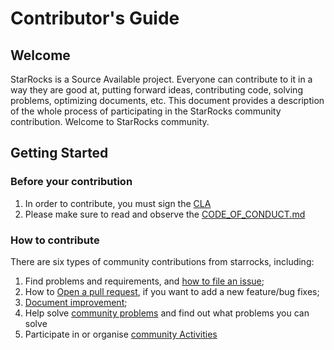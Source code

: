 # Contributor's Guide

## Welcome
StarRocks is a Source Available project. Everyone can contribute to it in a way they are good at, putting forward ideas, contributing code, solving problems, optimizing documents, etc. This document provides a description of the whole process of participating in the StarRocks community contribution. Welcome to StarRocks community.

## Getting Started
### Before your contribution
1. In order to contribute, you must sign the [CLA](https://cla-assistant.io/StarRocks/starrocks)
2. Please make sure to read and observe the [CODE_OF_CONDUCT.md](https://github.com/StarRocks/starrocks/blob/main/CODE_OF_CONDUCT.md)

### How to contribute
There are six types of community contributions from starrocks, including:
1. Find problems and requirements, and [how to file an issue](https://github.com/StarRocks/community/blob/main/Contributors/guide/file%20an%20issue.md);
3. How to [Open a pull request](https://github.com/StarRocks/community/blob/main/Contributors/guide/workflow.md), if you want to add a new feature/bug fixes;
4. [Document improvement](https://github.com/StarRocks/community/blob/main/Contributors/guide/doc%20improvements.md);
5. Help solve [community problems](https://github.com/StarRocks/community/blob/main/Contributors/guide/Solve%20issues.md) and find out what problems you can solve
6. Participate in or organise [community Activities](https://github.com/StarRocks/community/blob/main/Contributors/guide/community-%20activity.md)
